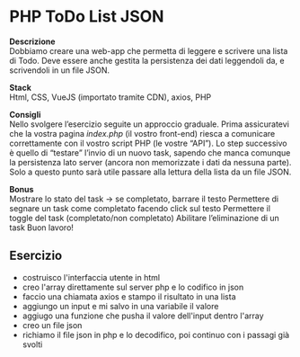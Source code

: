 PHP ToDo List JSON
===

**Descrizione**   
Dobbiamo creare una web-app che permetta di leggere e scrivere una lista di Todo.
Deve essere anche gestita la persistenza dei dati leggendoli da, e scrivendoli in un file JSON.

**Stack**     
Html, CSS, VueJS (importato tramite CDN), axios, PHP

**Consigli**    
Nello svolgere l’esercizio seguite un approccio graduale.
Prima assicuratevi che la vostra pagina *index.php* (il vostro front-end) riesca a comunicare correttamente con il vostro script PHP (le vostre “API”).
Lo step successivo è quello di “testare” l’invio di un nuovo task, sapendo che manca comunque la persistenza lato server (ancora non memorizzate i dati da nessuna parte).
Solo a questo punto sarà utile passare alla lettura della lista da un file JSON.

**Bonus**   
Mostrare lo stato del task → se completato, barrare il testo
Permettere di segnare un task come completato facendo click sul testo
Permettere il toggle del task (completato/non completato)
Abilitare l’eliminazione di un task
Buon lavoro!


## Esercizio
- costruisco l'interfaccia utente in html
- creo l'array direttamente sul server php e lo codifico in json 
- faccio una chiamata axios e stampo il risultato in una lista
- aggiungo un input e mi salvo in una variabile il valore
- aggiugo una funzione che pusha il valore dell'input dentro l'array 
- creo un file json
- richiamo il file json in php e lo decodifico, poi continuo con i passagi già svolti






